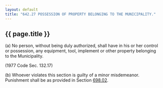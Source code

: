 ---
layout: default 
title: "642.27 POSSESSION OF PROPERTY BELONGING TO THE MUNICIPALITY."---

{{ page.title }}
----------------

​(a) No person, without being duly authorized, shall have in his or her
control or possession, any equipment, tool, implement or other property
belonging to the Municipality.

(1977 Code Sec. 132.17)

​(b) Whoever violates this section is guilty of a minor misdemeanor.
Punishment shall be as provided in Section [698.02](38e2f631.html).
